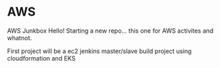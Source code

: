 # AWS
AWS Junkbox
Hello! Starting a new repo... this one for AWS activites and whatnot.

First project will be a ec2 jenkins master/slave build project using cloudformation and EKS
